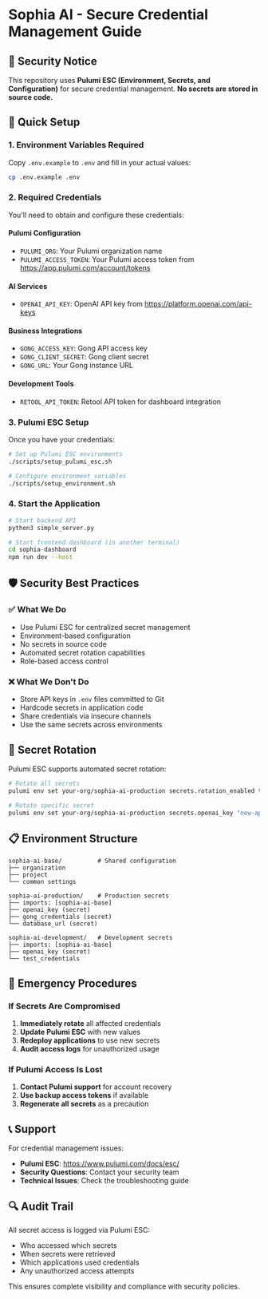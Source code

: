 # Sophia AI - Secure Credential Management Guide

## 🔐 Security Notice

This repository uses **Pulumi ESC (Environment, Secrets, and Configuration)** for secure credential management. **No secrets are stored in source code.**

## 🚀 Quick Setup

### 1. Environment Variables Required

Copy `.env.example` to `.env` and fill in your actual values:

```bash
cp .env.example .env
```

### 2. Required Credentials

You'll need to obtain and configure these credentials:

#### Pulumi Configuration
- `PULUMI_ORG`: Your Pulumi organization name
- `PULUMI_ACCESS_TOKEN`: Your Pulumi access token from https://app.pulumi.com/account/tokens

#### AI Services
- `OPENAI_API_KEY`: OpenAI API key from https://platform.openai.com/api-keys

#### Business Integrations
- `GONG_ACCESS_KEY`: Gong API access key
- `GONG_CLIENT_SECRET`: Gong client secret
- `GONG_URL`: Your Gong instance URL

#### Development Tools
- `RETOOL_API_TOKEN`: Retool API token for dashboard integration

### 3. Pulumi ESC Setup

Once you have your credentials:

```bash
# Set up Pulumi ESC environments
./scripts/setup_pulumi_esc.sh

# Configure environment variables
./scripts/setup_environment.sh
```

### 4. Start the Application

```bash
# Start backend API
python3 simple_server.py

# Start frontend dashboard (in another terminal)
cd sophia-dashboard
npm run dev --host
```

## 🛡️ Security Best Practices

### ✅ What We Do
- Use Pulumi ESC for centralized secret management
- Environment-based configuration
- No secrets in source code
- Automated secret rotation capabilities
- Role-based access control

### ❌ What We Don't Do
- Store API keys in `.env` files committed to Git
- Hardcode secrets in application code
- Share credentials via insecure channels
- Use the same secrets across environments

## 🔄 Secret Rotation

Pulumi ESC supports automated secret rotation:

```bash
# Rotate all secrets
pulumi env set your-org/sophia-ai-production secrets.rotation_enabled true

# Rotate specific secret
pulumi env set your-org/sophia-ai-production secrets.openai_key "new-api-key" --secret
```

## 📋 Environment Structure

```
sophia-ai-base/          # Shared configuration
├── organization
├── project
└── common settings

sophia-ai-production/    # Production secrets
├── imports: [sophia-ai-base]
├── openai_key (secret)
├── gong_credentials (secret)
└── database_url (secret)

sophia-ai-development/   # Development secrets
├── imports: [sophia-ai-base]
├── openai_key (secret)
└── test_credentials
```

## 🚨 Emergency Procedures

### If Secrets Are Compromised
1. **Immediately rotate** all affected credentials
2. **Update Pulumi ESC** with new values
3. **Redeploy applications** to use new secrets
4. **Audit access logs** for unauthorized usage

### If Pulumi Access Is Lost
1. **Contact Pulumi support** for account recovery
2. **Use backup access tokens** if available
3. **Regenerate all secrets** as a precaution

## 📞 Support

For credential management issues:
- **Pulumi ESC**: https://www.pulumi.com/docs/esc/
- **Security Questions**: Contact your security team
- **Technical Issues**: Check the troubleshooting guide

## 🔍 Audit Trail

All secret access is logged via Pulumi ESC:
- Who accessed which secrets
- When secrets were retrieved
- Which applications used credentials
- Any unauthorized access attempts

This ensures complete visibility and compliance with security policies.

